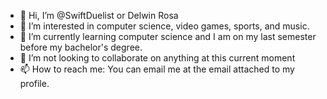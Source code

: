 - 👋 Hi, I’m @SwiftDuelist or Delwin Rosa
- 👀 I’m interested in computer science, video games, sports, and music.
- 🌱 I’m currently learning computer science and I am on my last semester before my bachelor's degree.
- 💞️ I’m not looking to collaborate on anything at this current moment
- 📫 How to reach me: You can email me at the email attached to my profile.

<!---
SwiftDuelist/SwiftDuelist is a ✨ special ✨ repository because its `README.md` (this file) appears on your GitHub profile.
You can click the Preview link to take a look at your changes.
--->
